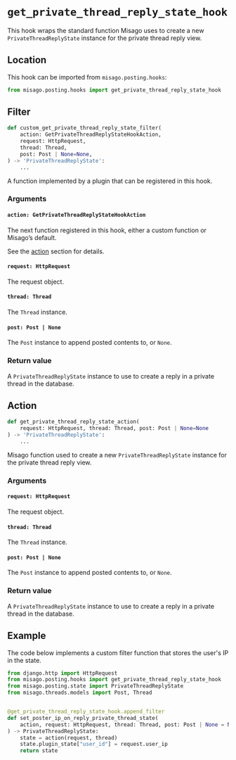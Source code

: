 # `get_private_thread_reply_state_hook`

This hook wraps the standard function Misago uses to create a new `PrivateThreadReplyState` instance for the private thread reply view.


## Location

This hook can be imported from `misago.posting.hooks`:

```python
from misago.posting.hooks import get_private_thread_reply_state_hook
```


## Filter

```python
def custom_get_private_thread_reply_state_filter(
    action: GetPrivateThreadReplyStateHookAction,
    request: HttpRequest,
    thread: Thread,
    post: Post | None=None,
) -> 'PrivateThreadReplyState':
    ...
```

A function implemented by a plugin that can be registered in this hook.


### Arguments

#### `action: GetPrivateThreadReplyStateHookAction`

The next function registered in this hook, either a custom function or Misago’s default.

See the [action](#action) section for details.


#### `request: HttpRequest`

The request object.


#### `thread: Thread`

The `Thread` instance.


#### `post: Post | None`

The `Post` instance to append posted contents to, or `None`.


### Return value

A `PrivateThreadReplyState` instance to use to create a reply in a private thread in the database.


## Action

```python
def get_private_thread_reply_state_action(
    request: HttpRequest, thread: Thread, post: Post | None=None
) -> 'PrivateThreadReplyState':
    ...
```

Misago function used to create a new `PrivateThreadReplyState` instance for the private thread reply view.


### Arguments

#### `request: HttpRequest`

The request object.


#### `thread: Thread`

The `Thread` instance.


#### `post: Post | None`

The `Post` instance to append posted contents to, or `None`.


### Return value

A `PrivateThreadReplyState` instance to use to create a reply in a private thread in the database.


## Example

The code below implements a custom filter function that stores the user's IP in the state.

```python
from django.http import HttpRequest
from misago.posting.hooks import get_private_thread_reply_state_hook
from misago.posting.state import PrivateThreadReplyState
from misago.threads.models import Post, Thread


@get_private_thread_reply_state_hook.append_filter
def set_poster_ip_on_reply_private_thread_state(
    action, request: HttpRequest, thread: Thread, post: Post | None = None
) -> PrivateThreadReplyState:
    state = action(request, thread)
    state.plugin_state["user_id"] = request.user_ip
    return state
```